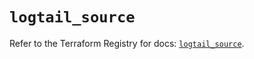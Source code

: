 # `logtail_source`

Refer to the Terraform Registry for docs: [`logtail_source`](https://registry.terraform.io/providers/betterstackhq/logtail/0.6.4/docs/resources/source).
